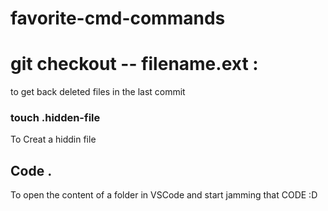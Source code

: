 # favorite-cmd-commands

# git checkout -- filename.ext :

to get back deleted files in the last commit

### touch .hidden-file

To Creat a hiddin file

## Code .

To open the content of a folder in VSCode and start jamming that CODE :D
